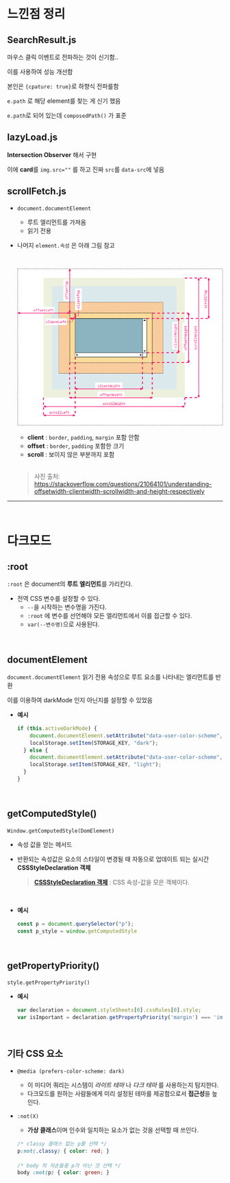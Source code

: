 # 느낀점 정리

## SearchResult.js

마우스 클릭 이벤트로 전파하는 것이 신기함..

이를 사용하여 성능 개선함

본인은 `{cpature: true}`로 하향식 전파를함

`e.path` 로 해당 element를 찾는 게 신기 했음

`e.path`로 되어 있는데 `composedPath()` 가 표준

## lazyLoad.js

**Intersection Observer** 해서 구현

이에 **card**를 `img.src=""` 를 하고 진짜 `src`를 `data-src`에 넣음

## scrollFetch.js

- `document.documentElement`
  - 루트 엘리먼트를 가져옴
  - 읽기 전용

- 나머지 `element.속성` 은 아래 그림 참고

  <br/>

  <p align="center">
    <img src="./pic/widthHeight.PNG" />
  </p>

  - **client** : `border`, `padding`, `margin` 포함 안함
  - **offset** : `border`, `padding` 포함한 크기
  - **scroll** : 보이지 않은 부분까지 포함

  <br/>

  > 사진 출처: https://stackoverflow.com/questions/21064101/understanding-offsetwidth-clientwidth-scrollwidth-and-height-respectively

---

<br/>

# 다크모드

## :root

`:root` 은 document의 **루트 엘리먼트**를 가리킨다.

- 전역 CSS 변수를 설정할 수 있다.
  - `--`을 시작하는 변수명을 가진다.
  - `:root` 에 변수를 선언해야 모든 엘리먼트에서 이를 접근할 수 있다.
  - `var(--변수명)`으로 사용된다.

<br/>

## documentElement

`document.documentElement` 읽기 전용 속성으로 루트 요소를 나타내는 엘리먼트를 반환

이를 이용하여 darkMode 인지 아닌지를 설정할 수 있었음

- **예시**

  ```js
  if (this.activeDarkMode) {
      document.documentElement.setAttribute("data-user-color-scheme", "dark");
      localStorage.setItem(STORAGE_KEY, "dark");
    } else {
      document.documentElement.setAttribute("data-user-color-scheme", "light");
      localStorage.setItem(STORAGE_KEY, "light");
    }
  }
  ```

<br/>

## getComputedStyle()

`Window.getComputedStyle(DomElement)`

- 속성 값을 얻는 메서드
- 반환되는 속성값은 요소의 스타일이 변경될 때 자동으로 업데이트 되는 실시간 **CSSStyleDeclaration 객체**

  > [**CSSStyleDeclaration 객체**](https://www.w3schools.com/JSREF/obj_cssstyledeclaration.asp) : CSS 속성-값을 모은 객체이다.

<br/>

- **예시**

  ```js
  const p = document.querySelector("p");
  const p_style = window.getComputedStyle
  ```

<br/>

## getPropertyPriority()

`style.getPropertyPriority()`

- **예시**

  ```js
  var declaration = document.styleSheets[0].cssRules[0].style;
  var isImportant = declaration.getPropertyPriority('margin') === 'important';
  ```

<br/>

## 기타 CSS 요소

- `@media (prefers-color-scheme: dark)`
  - 이 미디어 쿼리는 시스템이 _라이트 테마_ 나 _다크 테마_ 를 사용하는지 탐지한다.
  - 다크모드를 원하는 사람들에게 미리 설정된 테마를 제공함으로서 **접근성**을 높인다.

- `:not(X)`
  - **가상 클래스**이며 인수와 일치하는 요소가 없는 것을 선택할 때 쓰인다.

  ```css
  /* classy 클래스 없는 p를 선택 */
  p:not(.classy) { color: red; }

  /* body 의 자손들중 p가 아닌 것 선택 */
  body :not(p) { color: green; }
  ```
